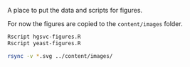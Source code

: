 A place to put the data and scripts for figures.

For now the figures are copied to the `content/images` folder. 

```sh
Rscript hgsvc-figures.R
Rscript yeast-figures.R

rsync -v *.svg ../content/images/
```
